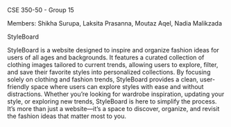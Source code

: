 CSE 350-50 - Group 15

Members: Shikha Surupa, Laksita Prasanna, Moutaz Aqel, Nadia Malikzada

StyleBoard

StyleBoard is a website designed to inspire and organize fashion ideas for users of all ages and backgrounds. It features a curated collection of clothing images tailored to current trends, allowing users to explore, filter, and save their favorite styles into personalized collections. By focusing solely on clothing and fashion trends, StyleBoard provides a clean, user-friendly space where users can explore styles with ease and without distractions. Whether you’re looking for wardrobe inspiration, updating your style, or exploring new trends, StyleBoard is here to simplify the process. It’s more than just a website—it’s a space to discover, organize, and revisit the fashion ideas that matter most to you. 
